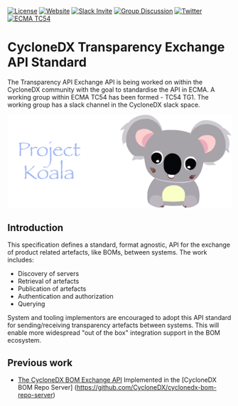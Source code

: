 [![License](https://img.shields.io/badge/license-Apache%202.0-brightgreen.svg)](LICENSE)
[![Website](https://img.shields.io/badge/https://-cyclonedx.org-blue.svg)](https://cyclonedx.org/)
[![Slack Invite](https://img.shields.io/badge/Slack-Join-blue?logo=slack&labelColor=393939)](https://cyclonedx.org/slack/invite)
[![Group Discussion](https://img.shields.io/badge/discussion-groups.io-blue.svg)](https://groups.io/g/CycloneDX)
[![Twitter](https://img.shields.io/twitter/url/http/shields.io.svg?style=social&label=Follow)](https://twitter.com/CycloneDX_Spec)
[![ECMA TC54](https://tc54.org)](https://tc54.org)

# CycloneDX Transparency Exchange API Standard

The Transparency API Exchange API is being worked on within the CycloneDX community
with the goal to standardise the API in ECMA. A working group within ECMA TC54 has been
formed - TC54 TG1. The working group has a slack channel in the CycloneDX slack space.

![](images/Project-Koala.svg)

## Introduction

This specification defines a standard, format agnostic, API for the exchange of
product related artefacts, like BOMs, between systems. The work includes:

- Discovery of servers
- Retrieval of artefacts
- Publication of artefacts
- Authentication and authorization
- Querying

System and tooling implementors are encouraged to adopt this API standard for
sending/receiving transparency artefacts between systems. 
This will enable more widespread
"out of the box" integration support in the BOM ecosystem.

## Previous work

- [The CycloneDX BOM Exchange API](/api/bomexchangeapi.md)
   Implemented in the [CycloneDX BOM Repo Server]
   (https://github.com/CycloneDX/cyclonedx-bom-repo-server)
